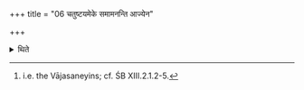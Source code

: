 +++
title = "06 चतुष्टयमेके समामनन्ति आज्येन"

+++

<details><summary>थिते</summary>

6. According to some[^1] (they should offer) four (items). (thus) one offers ghee; one offers fried grains; one offers parched grains; and one offers coarse flour.  

[^1]: i.e. the Vājasaneyins; cf. ŚB XIII.2.1.2-5. 
</details>

